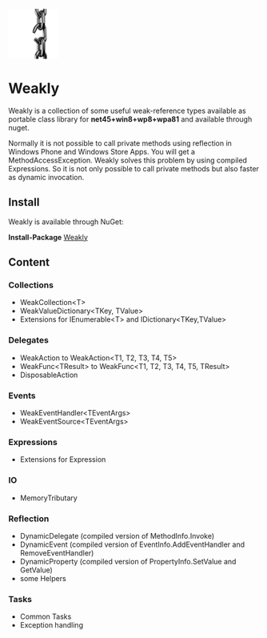 ![Logo](./build/weakly_icon.png?raw=true)
# Weakly

Weakly is a collection of some useful weak-reference types available as portable class library for **net45+win8+wp8+wpa81** and available through nuget.

Normally it is not possible to call private methods using reflection in Windows Phone and Windows Store Apps. You will get a MethodAccessException.
Weakly solves this problem by using compiled Expressions. So it is not only possible to call private methods but also faster as dynamic invocation.


## Install
Weakly is available through NuGet:

**Install-Package** [Weakly](https://www.nuget.org/packages/Weakly/)

## Content

### Collections
* WeakCollection&lt;T&gt;
* WeakValueDictionary&lt;TKey, TValue&gt;
* Extensions for IEnumerable&lt;T&gt; and IDictionary&lt;TKey,TValue&gt;

### Delegates
* WeakAction to WeakAction&lt;T1, T2, T3, T4, T5&gt;
* WeakFunc&lt;TResult&gt; to WeakFunc&lt;T1, T2, T3, T4, T5, TResult&gt;
* DisposableAction

### Events
* WeakEventHandler&lt;TEventArgs&gt;
* WeakEventSource&lt;TEventArgs&gt;

### Expressions
* Extensions for Expression

### IO
* MemoryTributary

### Reflection
* DynamicDelegate (compiled version of MethodInfo.Invoke)
* DynamicEvent (compiled version of EventInfo.AddEventHandler and RemoveEventHandler)
* DynamicProperty (compiled version of PropertyInfo.SetValue and GetValue)
* some Helpers

### Tasks
* Common Tasks
* Exception handling
